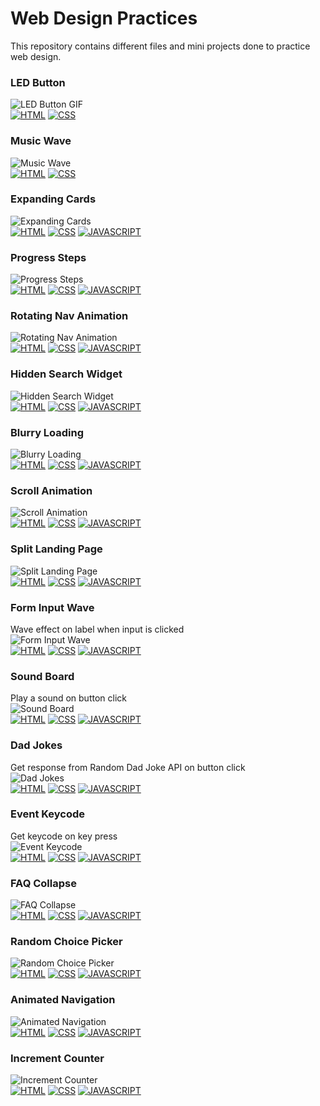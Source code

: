 # Web Design Practices

This repository contains different files and mini projects done to practice web design.

### LED Button
![LED Button GIF](https://media4.giphy.com/media/bNTaiVZX5dKJ6WMkYZ/giphy.gif "LED Button")
<br>
[![HTML](https://img.shields.io/badge/HTML-gray?style=for-the-badge&logo=html5)]() [![CSS](https://img.shields.io/badge/CSS-gray?style=for-the-badge&logo=css3)]()

### Music Wave
![Music Wave](https://media2.giphy.com/media/VH61Y165WBIVvOFNHQ/giphy.gif "Music Wave")
<br>
[![HTML](https://img.shields.io/badge/HTML-gray?style=for-the-badge&logo=html5)]() [![CSS](https://img.shields.io/badge/CSS-gray?style=for-the-badge&logo=css3)]()

### Expanding Cards
![Expanding Cards](https://media1.giphy.com/media/5v9v4JBwn0tdPl3z9I/giphy.gif "Expanding Cards")
<br>
[![HTML](https://img.shields.io/badge/HTML-gray?style=for-the-badge&logo=html5)]() [![CSS](https://img.shields.io/badge/CSS-gray?style=for-the-badge&logo=css3)]() [![JAVASCRIPT](https://img.shields.io/badge/JAVASCRIPT-gray?style=for-the-badge&logo=javascript)]()

### Progress Steps
![Progress Steps](https://media0.giphy.com/media/z5MEayMeEhuiwrByFO/giphy.gif "Progress Steps")
<br>
[![HTML](https://img.shields.io/badge/HTML-gray?style=for-the-badge&logo=html5)]() [![CSS](https://img.shields.io/badge/CSS-gray?style=for-the-badge&logo=css3)]() [![JAVASCRIPT](https://img.shields.io/badge/JAVASCRIPT-gray?style=for-the-badge&logo=javascript)]()

### Rotating Nav Animation
![Rotating Nav Animation](https://media0.giphy.com/media/v1.Y2lkPTc5MGI3NjExeGlmbjlkdzF2MXMyZmZhZ3RnaTFtYTJocnM2bnV0YXBwN28yMW5mMCZlcD12MV9pbnRlcm5hbF9naWZfYnlfaWQmY3Q9Zw/zUWXx1UfGkGz3G20jI/giphy.gif "Rotating Nav Animation")
<br>
[![HTML](https://img.shields.io/badge/HTML-gray?style=for-the-badge&logo=html5)]() [![CSS](https://img.shields.io/badge/CSS-gray?style=for-the-badge&logo=css3)]() [![JAVASCRIPT](https://img.shields.io/badge/JAVASCRIPT-gray?style=for-the-badge&logo=javascript)]()

### Hidden Search Widget
![Hidden Search Widget](https://media2.giphy.com/media/v1.Y2lkPTc5MGI3NjExc3F1Y20yYWFzd2VkMzZqZmxmc2pxZDJqNDRxeGc4bjA1bHgxaHZhZyZlcD12MV9pbnRlcm5hbF9naWZfYnlfaWQmY3Q9Zw/UA7zooB3rDAYHNSfX9/giphy.gif "Hidden Search Widget")
<br>
[![HTML](https://img.shields.io/badge/HTML-gray?style=for-the-badge&logo=html5)]() [![CSS](https://img.shields.io/badge/CSS-gray?style=for-the-badge&logo=css3)]() [![JAVASCRIPT](https://img.shields.io/badge/JAVASCRIPT-gray?style=for-the-badge&logo=javascript)]()

### Blurry Loading
![Blurry Loading](https://media1.giphy.com/media/v1.Y2lkPTc5MGI3NjExeHdic2xnMWprZ3FxNDd1eHF0bHA0M2plbnFqNm1hdWNuZms5M2k3ZiZlcD12MV9pbnRlcm5hbF9naWZfYnlfaWQmY3Q9Zw/DRoyQ5L18BPBz7aA3y/giphy.gif "Blurry Loading")
<br>
[![HTML](https://img.shields.io/badge/HTML-gray?style=for-the-badge&logo=html5)]() [![CSS](https://img.shields.io/badge/CSS-gray?style=for-the-badge&logo=css3)]() [![JAVASCRIPT](https://img.shields.io/badge/JAVASCRIPT-gray?style=for-the-badge&logo=javascript)]()

### Scroll Animation
![Scroll Animation](https://media1.giphy.com/media/v1.Y2lkPTc5MGI3NjExNXY4cGlvaDV0eGoyYnhodnIxamVpOXpyZzh5ZmZnNGlqMnR1eG43eiZlcD12MV9pbnRlcm5hbF9naWZfYnlfaWQmY3Q9Zw/nj4ttDgESXfkqgVUJy/giphy.gif "Scroll Animation")
<br>
[![HTML](https://img.shields.io/badge/HTML-gray?style=for-the-badge&logo=html5)]() [![CSS](https://img.shields.io/badge/CSS-gray?style=for-the-badge&logo=css3)]() [![JAVASCRIPT](https://img.shields.io/badge/JAVASCRIPT-gray?style=for-the-badge&logo=javascript)]()

### Split Landing Page
![Split Landing Page](https://media3.giphy.com/media/v1.Y2lkPTc5MGI3NjExbjljaXF3cGcweGRoZTV1eXZqM21kdGZvdnR2cHEzNWNqYTlkdjMyYyZlcD12MV9pbnRlcm5hbF9naWZfYnlfaWQmY3Q9Zw/uSudCZ5aOOC3kV7wTC/giphy.gif "Split Landing Page")
<br>
[![HTML](https://img.shields.io/badge/HTML-gray?style=for-the-badge&logo=html5)]() [![CSS](https://img.shields.io/badge/CSS-gray?style=for-the-badge&logo=css3)]() [![JAVASCRIPT](https://img.shields.io/badge/JAVASCRIPT-gray?style=for-the-badge&logo=javascript)]()

### Form Input Wave
Wave effect on label when input is clicked
<br>
![Form Input Wave](https://media3.giphy.com/media/v1.Y2lkPTc5MGI3NjExaTJveDZzaThheDExemhkMnJiOHNkeXVhNDJ5YnNrdHVsNHI1Nmw3OSZlcD12MV9pbnRlcm5hbF9naWZfYnlfaWQmY3Q9Zw/b3Kg8SrYgaO6G9NehP/giphy.gif "Form Input Wave")
<br>
[![HTML](https://img.shields.io/badge/HTML-gray?style=for-the-badge&logo=html5)]() [![CSS](https://img.shields.io/badge/CSS-gray?style=for-the-badge&logo=css3)]() [![JAVASCRIPT](https://img.shields.io/badge/JAVASCRIPT-gray?style=for-the-badge&logo=javascript)]()

### Sound Board
Play a sound on button click
<br>
![Sound Board](https://media0.giphy.com/media/v1.Y2lkPTc5MGI3NjExY3owdHVpajMyZjZyaDYycDZ0ZTEyMWY1bHFmcWV5NmtwNjU1ZXdmMyZlcD12MV9pbnRlcm5hbF9naWZfYnlfaWQmY3Q9Zw/dq7sgGgHlj5F5B2ZX5/giphy.gif "Sound Board")
<br>
[![HTML](https://img.shields.io/badge/HTML-gray?style=for-the-badge&logo=html5)]() [![CSS](https://img.shields.io/badge/CSS-gray?style=for-the-badge&logo=css3)]() [![JAVASCRIPT](https://img.shields.io/badge/JAVASCRIPT-gray?style=for-the-badge&logo=javascript)]()

### Dad Jokes
Get response from Random Dad Joke API on button click
<br>
![Dad Jokes](https://media0.giphy.com/media/v1.Y2lkPTc5MGI3NjExb2ZvMThsOTRvOWtqNTh0dGF1aXZ4YjVhaTZheTUzamFrcndkM3o0bSZlcD12MV9pbnRlcm5hbF9naWZfYnlfaWQmY3Q9Zw/vsFQ1exrS8KuVcX4Rk/giphy.gif "Dad Jokes")
<br>
[![HTML](https://img.shields.io/badge/HTML-gray?style=for-the-badge&logo=html5)]() [![CSS](https://img.shields.io/badge/CSS-gray?style=for-the-badge&logo=css3)]() [![JAVASCRIPT](https://img.shields.io/badge/JAVASCRIPT-gray?style=for-the-badge&logo=javascript)]()

### Event Keycode
Get keycode on key press
<br>
![Event Keycode](https://media2.giphy.com/media/v1.Y2lkPTc5MGI3NjExbnptaDNhbncyajdhZHBqOThuY2d5OG5yN2dhd2ZqYjE5a2M2ZzA3ayZlcD12MV9pbnRlcm5hbF9naWZfYnlfaWQmY3Q9Zw/zOlopnk4SiZiZ2TIU2/giphy.gif "Event Keycode")
<br>
[![HTML](https://img.shields.io/badge/HTML-gray?style=for-the-badge&logo=html5)]() [![CSS](https://img.shields.io/badge/CSS-gray?style=for-the-badge&logo=css3)]() [![JAVASCRIPT](https://img.shields.io/badge/JAVASCRIPT-gray?style=for-the-badge&logo=javascript)]()

### FAQ Collapse
![FAQ Collapse](https://media0.giphy.com/media/v1.Y2lkPTc5MGI3NjExcHZ5c2oyZXZ5bDVpMnp5cXZlYTdwajF1Mzdob2cxdXI3OTJtODY5ZiZlcD12MV9pbnRlcm5hbF9naWZfYnlfaWQmY3Q9Zw/O17vGtvzmyNW3mO28e/giphy.gif "FAQ Collapse")
<br>
[![HTML](https://img.shields.io/badge/HTML-gray?style=for-the-badge&logo=html5)]() [![CSS](https://img.shields.io/badge/CSS-gray?style=for-the-badge&logo=css3)]() [![JAVASCRIPT](https://img.shields.io/badge/JAVASCRIPT-gray?style=for-the-badge&logo=javascript)]()

### Random Choice Picker
![Random Choice Picker](https://media4.giphy.com/media/v1.Y2lkPTc5MGI3NjExbmp1MGJsZTdiZDkzNzY1cnFoanJzYzg4ZDMzdzV1Z3NxOWlqZHg3cCZlcD12MV9pbnRlcm5hbF9naWZfYnlfaWQmY3Q9Zw/7zIBSf3tXwN6ycrH2n/giphy.gif "Random Choice Picker")
<br>
[![HTML](https://img.shields.io/badge/HTML-gray?style=for-the-badge&logo=html5)]() [![CSS](https://img.shields.io/badge/CSS-gray?style=for-the-badge&logo=css3)]() [![JAVASCRIPT](https://img.shields.io/badge/JAVASCRIPT-gray?style=for-the-badge&logo=javascript)]()

### Animated Navigation
![Animated Navigation](https://media1.giphy.com/media/v1.Y2lkPTc5MGI3NjExenowODQ2MWU1d2tmNm16Ym81anVoMGVsODU3MzByYmcxdG5zZjR5cSZlcD12MV9pbnRlcm5hbF9naWZfYnlfaWQmY3Q9Zw/ODaO4RWTgoEtqhZ7UE/giphy.gif "Animated Navigation")
<br>
[![HTML](https://img.shields.io/badge/HTML-gray?style=for-the-badge&logo=html5)]() [![CSS](https://img.shields.io/badge/CSS-gray?style=for-the-badge&logo=css3)]() [![JAVASCRIPT](https://img.shields.io/badge/JAVASCRIPT-gray?style=for-the-badge&logo=javascript)]()

### Increment Counter
![Increment Counter](https://media3.giphy.com/media/v1.Y2lkPTc5MGI3NjExYm94YWlmNmlsOGx4aXpmemtvdzd1bXBubWthdTk2eGMwc2o3MWg5NiZlcD12MV9pbnRlcm5hbF9naWZfYnlfaWQmY3Q9Zw/J5wZ2MKh93VwW1gMml/giphy.gif "Increment Counter")
<br>
[![HTML](https://img.shields.io/badge/HTML-gray?style=for-the-badge&logo=html5)]() [![CSS](https://img.shields.io/badge/CSS-gray?style=for-the-badge&logo=css3)]() [![JAVASCRIPT](https://img.shields.io/badge/JAVASCRIPT-gray?style=for-the-badge&logo=javascript)]()
